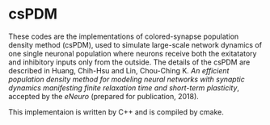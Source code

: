 # csPDM
These codes are the implementations of colored-synapse population density method (csPDM), used to simulate large-scale network dynamics of one single neuronal population where neurons receive both the exitatatory and inhibitory inputs only from the outside. The details of the csPDM  are described in Huang, Chih-Hsu and Lin, Chou-Ching K. <i>An efficient population density method for modeling neural networks with synaptic dynamics manifesting finite relaxation time and short-term plasticity</i>, accepted by the <i>eNeuro</i> (prepared for publication, 2018).

This implementaion is written by C++ and is compiled by cmake.
